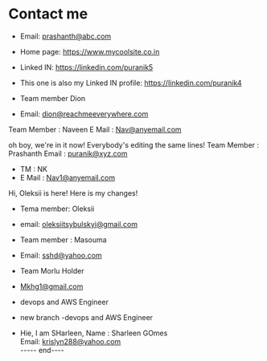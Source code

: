 # Contact me
- Email: prashanth@abc.com
- Home page: https://www.mycoolsite.co.in
- Linked IN: https://linkedin.com/puranik5
- This one is also my Linked IN profile: https://linkedin.com/puranik4

- Team member Dion
- Email: dion@reachmeeverywhere.com

Team Member : Naveen
E Mail : Nav@anyemail.com


oh boy, we're in it now!
Everybody's editing the same lines!
Team Member : Prashanth
Email : puranik@xyz.com
- TM : NK
- E Mail : Nav1@anyemail.com

Hi, Oleksii is here!
Here is my changes!
- Tema member: Oleksii
- email: oleksiitsybulskyi@gmail.com

- Team member : Masouma
- Email: sshd@yahoo.com
- Team Morlu Holder
- Mkhg1@gmail.com
- devops and AWS Engineer
- new branch
-devops and AWS Engineer

- Hie, I am SHarleen, 
Name : Sharleen GOmes  
Email: krislyn288@yahoo.com  
----- end----

